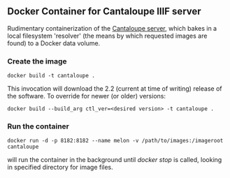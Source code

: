 ## Docker Container for Cantaloupe IIIF server ##

Rudimentary containerization of the [Cantaloupe server](https://medusa-project.github.io/cantaloupe), which bakes in a local filesystem 'resolver' (the means by which requested images are found) to a Docker data volume.

### Create the image ###

    docker build -t cantaloupe .

This invocation will download the 2.2 (current at time of writing) release of the software. To override for
newer (or older) versions:

    docker build --build_arg ctl_ver=<desired version> -t cantaloupe .

### Run the container ###

    docker run -d -p 8182:8182 --name melon -v /path/to/images:/imageroot cantaloupe

will run the container in the background until _docker stop_ is called, looking in specified
directory for image files.
